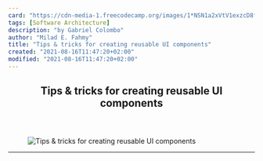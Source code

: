 ```yaml
---
card: "https://cdn-media-1.freecodecamp.org/images/1*NSN1a2xVtV1exzcD8fpzhA.jpeg"
tags: [Software Architecture]
description: "by Gabriel Colombo"
author: "Milad E. Fahmy"
title: "Tips & tricks for creating reusable UI components"
created: "2021-08-16T11:47:20+02:00"
modified: "2021-08-16T11:47:20+02:00"
---
```

<div class="site-wrapper">
<main id="site-main" class="site-main outer">
<div class="inner">
<article class="post-full post tag-software-architecture tag-web-development tag-technology tag-javascript tag-programming ">
<header class="post-full-header">
<h1 class="post-full-title">Tips &amp; tricks for creating reusable UI components</h1>
</header>
<figure class="post-full-image">
<picture>
<source media="(max-width: 700px)" sizes="1px" srcset="data:image/gif;base64,R0lGODlhAQABAIAAAAAAAP///yH5BAEAAAAALAAAAAABAAEAAAIBRAA7 1w">
<source media="(min-width: 701px)" sizes="(max-width: 800px) 400px,
(max-width: 1170px) 700px,
1400px" srcset="https://cdn-media-1.freecodecamp.org/images/1*NSN1a2xVtV1exzcD8fpzhA.jpeg 300w,
https://cdn-media-1.freecodecamp.org/images/1*NSN1a2xVtV1exzcD8fpzhA.jpeg 600w,
https://cdn-media-1.freecodecamp.org/images/1*NSN1a2xVtV1exzcD8fpzhA.jpeg 1000w,
https://cdn-media-1.freecodecamp.org/images/1*NSN1a2xVtV1exzcD8fpzhA.jpeg 2000w">
<img onerror="this.style.display='none'" src="https://cdn-media-1.freecodecamp.org/images/1*NSN1a2xVtV1exzcD8fpzhA.jpeg" alt="Tips &amp; tricks for creating reusable UI components">
</picture>
</figure>
<section class="post-full-content">
<div class="post-content medium-migrated-article">
</div>
<hr>
</section>
</article>
</div>
</main>
</div>
<!-- Google Tag Manager (noscript) -->
<!-- End Google Tag Manager (noscript) -->
